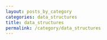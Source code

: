 ```yaml
---
layout: posts_by_category
categories: data_structures
title: data_structures
permalink: /category/data_structures
---
```

